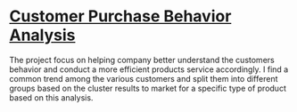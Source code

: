# [Customer Purchase Behavior Analysis ](https://github.com/Ivan-Meng0115/R-for-Classification-and-Prediction/blob/main/Data%20Analysis%20and%20Graphs%20of%20Project.pdf)
The project focus on helping company better understand the customers behavior and conduct a more efficient products service accordingly.  I find a common trend among the various customers and split them into different groups based on the cluster results to market for a specific type of product based on this analysis.
